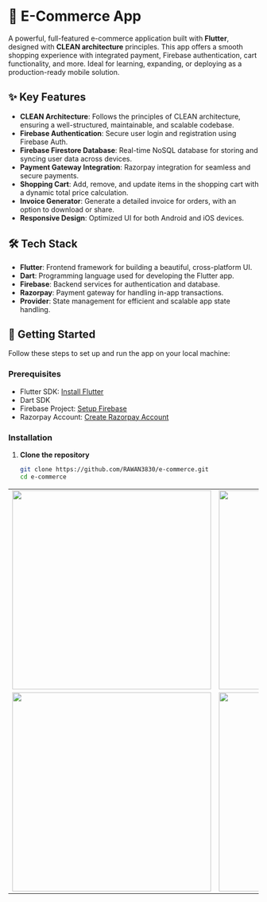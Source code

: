# 🛒 E-Commerce App

A powerful, full-featured e-commerce application built with **Flutter**, designed with **CLEAN architecture** principles. This app offers a smooth shopping experience with integrated payment, Firebase authentication, cart functionality, and more. Ideal for learning, expanding, or deploying as a production-ready mobile solution.

## ✨ Key Features

- **CLEAN Architecture**: Follows the principles of CLEAN architecture, ensuring a well-structured, maintainable, and scalable codebase.
- **Firebase Authentication**: Secure user login and registration using Firebase Auth.
- **Firebase Firestore Database**: Real-time NoSQL database for storing and syncing user data across devices.
- **Payment Gateway Integration**: Razorpay integration for seamless and secure payments.
- **Shopping Cart**: Add, remove, and update items in the shopping cart with a dynamic total price calculation.
- **Invoice Generator**: Generate a detailed invoice for orders, with an option to download or share.
- **Responsive Design**: Optimized UI for both Android and iOS devices.

## 🛠️ Tech Stack

- **Flutter**: Frontend framework for building a beautiful, cross-platform UI.
- **Dart**: Programming language used for developing the Flutter app.
- **Firebase**: Backend services for authentication and database.
- **Razorpay**: Payment gateway for handling in-app transactions.
- **Provider**: State management for efficient and scalable app state handling.

## 🚀 Getting Started

Follow these steps to set up and run the app on your local machine:

### Prerequisites

- Flutter SDK: [Install Flutter](https://flutter.dev/docs/get-started/install)
- Dart SDK
- Firebase Project: [Setup Firebase](https://firebase.google.com/docs/flutter/setup)
- Razorpay Account: [Create Razorpay Account](https://razorpay.com/)

### Installation

1. **Clone the repository**
   ```bash
   git clone https://github.com/RAWAN3830/e-commerce.git
   cd e-commerce
<table>
   <tr> <td>
   <img src="https://github.com/RAWAN3830/e-commerce/blob/main/screenshots/registration.png" height="400"/>
</td> <td>
   <img src="https://github.com/RAWAN3830/e-commerce/blob/main/screenshots/login.png" height="400"/>
</td> <td>
   <img src="https://github.com/RAWAN3830/e-commerce/blob/main/screenshots/home1.png" height="400"/>
</td> <td>
      <img src="https://github.com/RAWAN3830/e-commerce/blob/main/screenshots/home2.png" height="400"/>
   </td>  </tr> 
   <td>
      <img src="https://github.com/RAWAN3830/e-commerce/blob/main/screenshots/discription.png" height="400"/>
   </td> <td>
      <img src="https://github.com/RAWAN3830/e-commerce/blob/main/screenshots/razorpay1.png" height="400"/>
   </td>
  <td colspan="3">
      <img src="https://github.com/RAWAN3830/e-commerce/blob/main/screenshots/invoice_screen.png" height="400"/>
   </td> </tr> 
</table>

   
